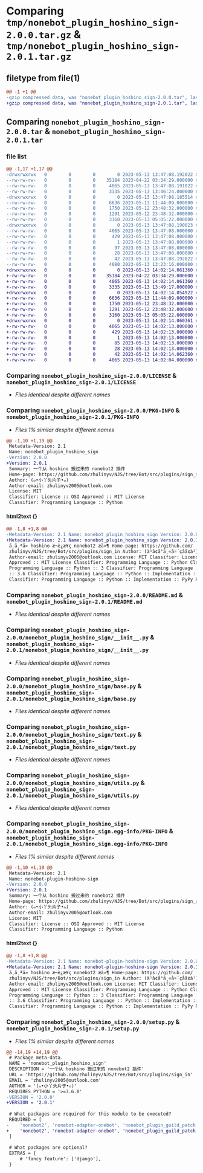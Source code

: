 # Comparing `tmp/nonebot_plugin_hoshino_sign-2.0.0.tar.gz` & `tmp/nonebot_plugin_hoshino_sign-2.0.1.tar.gz`

## filetype from file(1)

```diff
@@ -1 +1 @@
-gzip compressed data, was "nonebot_plugin_hoshino_sign-2.0.0.tar", last modified: Sat May 13 13:47:08 2023, max compression
+gzip compressed data, was "nonebot_plugin_hoshino_sign-2.0.1.tar", last modified: Sat May 13 14:02:14 2023, max compression
```

## Comparing `nonebot_plugin_hoshino_sign-2.0.0.tar` & `nonebot_plugin_hoshino_sign-2.0.1.tar`

### file list

```diff
@@ -1,17 +1,17 @@
-drwxrwxrwx   0        0        0        0 2023-05-13 13:47:08.192022 nonebot_plugin_hoshino_sign-2.0.0/
--rw-rw-rw-   0        0        0    35184 2023-04-22 03:34:29.000000 nonebot_plugin_hoshino_sign-2.0.0/LICENSE
--rw-rw-rw-   0        0        0     4065 2023-05-13 13:47:08.191022 nonebot_plugin_hoshino_sign-2.0.0/PKG-INFO
--rw-rw-rw-   0        0        0     3335 2023-05-13 13:46:24.000000 nonebot_plugin_hoshino_sign-2.0.0/README.md
-drwxrwxrwx   0        0        0        0 2023-05-13 13:47:08.185514 nonebot_plugin_hoshino_sign-2.0.0/nonebot_plugin_hoshino_sign/
--rw-rw-rw-   0        0        0     6636 2023-05-13 11:44:09.000000 nonebot_plugin_hoshino_sign-2.0.0/nonebot_plugin_hoshino_sign/__init__.py
--rw-rw-rw-   0        0        0     1750 2023-05-12 23:48:32.000000 nonebot_plugin_hoshino_sign-2.0.0/nonebot_plugin_hoshino_sign/base.py
--rw-rw-rw-   0        0        0     1291 2023-05-12 23:48:32.000000 nonebot_plugin_hoshino_sign-2.0.0/nonebot_plugin_hoshino_sign/text.py
--rw-rw-rw-   0        0        0     3160 2023-05-13 05:05:22.000000 nonebot_plugin_hoshino_sign-2.0.0/nonebot_plugin_hoshino_sign/utils.py
-drwxrwxrwx   0        0        0        0 2023-05-13 13:47:08.190023 nonebot_plugin_hoshino_sign-2.0.0/nonebot_plugin_hoshino_sign.egg-info/
--rw-rw-rw-   0        0        0     4065 2023-05-13 13:47:08.000000 nonebot_plugin_hoshino_sign-2.0.0/nonebot_plugin_hoshino_sign.egg-info/PKG-INFO
--rw-rw-rw-   0        0        0      429 2023-05-13 13:47:08.000000 nonebot_plugin_hoshino_sign-2.0.0/nonebot_plugin_hoshino_sign.egg-info/SOURCES.txt
--rw-rw-rw-   0        0        0        1 2023-05-13 13:47:08.000000 nonebot_plugin_hoshino_sign-2.0.0/nonebot_plugin_hoshino_sign.egg-info/dependency_links.txt
--rw-rw-rw-   0        0        0       97 2023-05-13 13:47:08.000000 nonebot_plugin_hoshino_sign-2.0.0/nonebot_plugin_hoshino_sign.egg-info/requires.txt
--rw-rw-rw-   0        0        0       28 2023-05-13 13:47:08.000000 nonebot_plugin_hoshino_sign-2.0.0/nonebot_plugin_hoshino_sign.egg-info/top_level.txt
--rw-rw-rw-   0        0        0       42 2023-05-13 13:47:08.192022 nonebot_plugin_hoshino_sign-2.0.0/setup.cfg
--rw-rw-rw-   0        0        0     4080 2023-05-13 13:23:16.000000 nonebot_plugin_hoshino_sign-2.0.0/setup.py
+drwxrwxrwx   0        0        0        0 2023-05-13 14:02:14.061360 nonebot_plugin_hoshino_sign-2.0.1/
+-rw-rw-rw-   0        0        0    35184 2023-04-22 03:34:29.000000 nonebot_plugin_hoshino_sign-2.0.1/LICENSE
+-rw-rw-rw-   0        0        0     4065 2023-05-13 14:02:14.061360 nonebot_plugin_hoshino_sign-2.0.1/PKG-INFO
+-rw-rw-rw-   0        0        0     3335 2023-05-13 13:49:17.000000 nonebot_plugin_hoshino_sign-2.0.1/README.md
+drwxrwxrwx   0        0        0        0 2023-05-13 14:02:14.054922 nonebot_plugin_hoshino_sign-2.0.1/nonebot_plugin_hoshino_sign/
+-rw-rw-rw-   0        0        0     6636 2023-05-13 11:44:09.000000 nonebot_plugin_hoshino_sign-2.0.1/nonebot_plugin_hoshino_sign/__init__.py
+-rw-rw-rw-   0        0        0     1750 2023-05-12 23:48:32.000000 nonebot_plugin_hoshino_sign-2.0.1/nonebot_plugin_hoshino_sign/base.py
+-rw-rw-rw-   0        0        0     1291 2023-05-12 23:48:32.000000 nonebot_plugin_hoshino_sign-2.0.1/nonebot_plugin_hoshino_sign/text.py
+-rw-rw-rw-   0        0        0     3160 2023-05-13 05:05:22.000000 nonebot_plugin_hoshino_sign-2.0.1/nonebot_plugin_hoshino_sign/utils.py
+drwxrwxrwx   0        0        0        0 2023-05-13 14:02:14.060361 nonebot_plugin_hoshino_sign-2.0.1/nonebot_plugin_hoshino_sign.egg-info/
+-rw-rw-rw-   0        0        0     4065 2023-05-13 14:02:13.000000 nonebot_plugin_hoshino_sign-2.0.1/nonebot_plugin_hoshino_sign.egg-info/PKG-INFO
+-rw-rw-rw-   0        0        0      429 2023-05-13 14:02:13.000000 nonebot_plugin_hoshino_sign-2.0.1/nonebot_plugin_hoshino_sign.egg-info/SOURCES.txt
+-rw-rw-rw-   0        0        0        1 2023-05-13 14:02:13.000000 nonebot_plugin_hoshino_sign-2.0.1/nonebot_plugin_hoshino_sign.egg-info/dependency_links.txt
+-rw-rw-rw-   0        0        0       85 2023-05-13 14:02:13.000000 nonebot_plugin_hoshino_sign-2.0.1/nonebot_plugin_hoshino_sign.egg-info/requires.txt
+-rw-rw-rw-   0        0        0       28 2023-05-13 14:02:13.000000 nonebot_plugin_hoshino_sign-2.0.1/nonebot_plugin_hoshino_sign.egg-info/top_level.txt
+-rw-rw-rw-   0        0        0       42 2023-05-13 14:02:14.062360 nonebot_plugin_hoshino_sign-2.0.1/setup.cfg
+-rw-rw-rw-   0        0        0     4065 2023-05-13 14:02:04.000000 nonebot_plugin_hoshino_sign-2.0.1/setup.py
```

### Comparing `nonebot_plugin_hoshino_sign-2.0.0/LICENSE` & `nonebot_plugin_hoshino_sign-2.0.1/LICENSE`

 * *Files identical despite different names*

### Comparing `nonebot_plugin_hoshino_sign-2.0.0/PKG-INFO` & `nonebot_plugin_hoshino_sign-2.0.1/PKG-INFO`

 * *Files 1% similar despite different names*

```diff
@@ -1,10 +1,10 @@
 Metadata-Version: 2.1
 Name: nonebot_plugin_hoshino_sign
-Version: 2.0.0
+Version: 2.0.1
 Summary: 一个从 hoshino 搬过来的 nonebot2 插件
 Home-page: https://github.com/zhulinyv/NJS/tree/Bot/src/plugins/sign_in
 Author: (๑•小丫头片子•๑)
 Author-email: zhulinyv2005@outlook.com
 License: MIT
 Classifier: License :: OSI Approved :: MIT License
 Classifier: Programming Language :: Python
```

#### html2text {}

```diff
@@ -1,8 +1,8 @@
-Metadata-Version: 2.1 Name: nonebot_plugin_hoshino_sign Version: 2.0.0 Summary:
+Metadata-Version: 2.1 Name: nonebot_plugin_hoshino_sign Version: 2.0.1 Summary:
 ä¸ä¸ªä» hoshino æ¬è¿æ¥ç nonebot2 æä»¶ Home-page: https://github.com/
 zhulinyv/NJS/tree/Bot/src/plugins/sign_in Author: (à¹â¢å°ä¸«å¤´çå­â¢à¹)
 Author-email: zhulinyv2005@outlook.com License: MIT Classifier: License :: OSI
 Approved :: MIT License Classifier: Programming Language :: Python Classifier:
 Programming Language :: Python :: 3 Classifier: Programming Language :: Python
 :: 3.6 Classifier: Programming Language :: Python :: Implementation :: CPython
 Classifier: Programming Language :: Python :: Implementation :: PyPy Requires-
```

### Comparing `nonebot_plugin_hoshino_sign-2.0.0/README.md` & `nonebot_plugin_hoshino_sign-2.0.1/README.md`

 * *Files identical despite different names*

### Comparing `nonebot_plugin_hoshino_sign-2.0.0/nonebot_plugin_hoshino_sign/__init__.py` & `nonebot_plugin_hoshino_sign-2.0.1/nonebot_plugin_hoshino_sign/__init__.py`

 * *Files identical despite different names*

### Comparing `nonebot_plugin_hoshino_sign-2.0.0/nonebot_plugin_hoshino_sign/base.py` & `nonebot_plugin_hoshino_sign-2.0.1/nonebot_plugin_hoshino_sign/base.py`

 * *Files identical despite different names*

### Comparing `nonebot_plugin_hoshino_sign-2.0.0/nonebot_plugin_hoshino_sign/text.py` & `nonebot_plugin_hoshino_sign-2.0.1/nonebot_plugin_hoshino_sign/text.py`

 * *Files identical despite different names*

### Comparing `nonebot_plugin_hoshino_sign-2.0.0/nonebot_plugin_hoshino_sign/utils.py` & `nonebot_plugin_hoshino_sign-2.0.1/nonebot_plugin_hoshino_sign/utils.py`

 * *Files identical despite different names*

### Comparing `nonebot_plugin_hoshino_sign-2.0.0/nonebot_plugin_hoshino_sign.egg-info/PKG-INFO` & `nonebot_plugin_hoshino_sign-2.0.1/nonebot_plugin_hoshino_sign.egg-info/PKG-INFO`

 * *Files 1% similar despite different names*

```diff
@@ -1,10 +1,10 @@
 Metadata-Version: 2.1
 Name: nonebot-plugin-hoshino-sign
-Version: 2.0.0
+Version: 2.0.1
 Summary: 一个从 hoshino 搬过来的 nonebot2 插件
 Home-page: https://github.com/zhulinyv/NJS/tree/Bot/src/plugins/sign_in
 Author: (๑•小丫头片子•๑)
 Author-email: zhulinyv2005@outlook.com
 License: MIT
 Classifier: License :: OSI Approved :: MIT License
 Classifier: Programming Language :: Python
```

#### html2text {}

```diff
@@ -1,8 +1,8 @@
-Metadata-Version: 2.1 Name: nonebot-plugin-hoshino-sign Version: 2.0.0 Summary:
+Metadata-Version: 2.1 Name: nonebot-plugin-hoshino-sign Version: 2.0.1 Summary:
 ä¸ä¸ªä» hoshino æ¬è¿æ¥ç nonebot2 æä»¶ Home-page: https://github.com/
 zhulinyv/NJS/tree/Bot/src/plugins/sign_in Author: (à¹â¢å°ä¸«å¤´çå­â¢à¹)
 Author-email: zhulinyv2005@outlook.com License: MIT Classifier: License :: OSI
 Approved :: MIT License Classifier: Programming Language :: Python Classifier:
 Programming Language :: Python :: 3 Classifier: Programming Language :: Python
 :: 3.6 Classifier: Programming Language :: Python :: Implementation :: CPython
 Classifier: Programming Language :: Python :: Implementation :: PyPy Requires-
```

### Comparing `nonebot_plugin_hoshino_sign-2.0.0/setup.py` & `nonebot_plugin_hoshino_sign-2.0.1/setup.py`

 * *Files 1% similar despite different names*

```diff
@@ -14,19 +14,19 @@
 # Package meta-data.
 NAME = 'nonebot_plugin_hoshino_sign'
 DESCRIPTION = '一个从 hoshino 搬过来的 nonebot2 插件'
 URL = 'https://github.com/zhulinyv/NJS/tree/Bot/src/plugins/sign_in'
 EMAIL = 'zhulinyv2005@outlook.com'
 AUTHOR = '(๑•小丫头片子•๑)'
 REQUIRES_PYTHON = '>=3.6.0'
-VERSION = '2.0.0'
+VERSION = '2.0.1'
 
 # What packages are required for this module to be executed?
 REQUIRED = [
-    'nonebot2', 'nonebot-adapter-onebot', 'nonebot_plugin_guild_patch', 'httpx', 'sqlite3', 'collections', 'pytz', 'pillow'
+    'nonebot2', 'nonebot-adapter-onebot', 'nonebot_plugin_guild_patch', 'httpx', 'sqlite3', 'pytz', 'pillow'
 ]
 
 # What packages are optional?
 EXTRAS = {
     # 'fancy feature': ['django'],
 }
```

